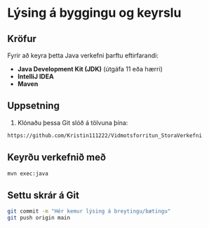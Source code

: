 # Lýsing á byggingu og keyrslu

## Kröfur

Fyrir að keyra þetta Java verkefni þarftu eftirfarandi:

- **Java Development Kit (JDK)** (útgáfa 11 eða hærri)
- **IntelliJ IDEA** 
- **Maven**

## Uppsetning

1. Klónaðu þessa Git slóð á tölvuna þína:

```bash
https://github.com/Kristin111222/Vidmotsforritun_StoraVerkefni
```

## Keyrðu verkefnið með

```bash
mvn exec:java
```

## Settu skrár á Git

```bash
git commit -m "Hér kemur lýsing á breytingu/bætingu"
git push origin main
```


